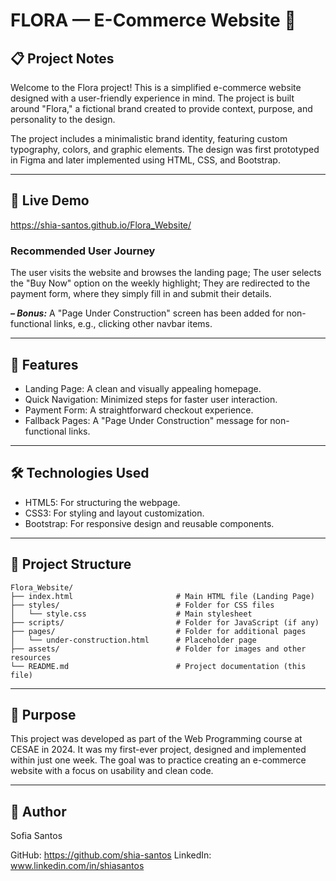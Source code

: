 # FLORA — E-Commerce Website 🌿


## 📋 Project Notes

Welcome to the Flora project! This is a simplified e-commerce website designed with a user-friendly experience in mind. 
The project is built around "Flora," a fictional brand created to provide context, purpose, and personality to the design.

The project includes a minimalistic brand identity, featuring custom typography, colors, and graphic elements. The design was first prototyped in Figma and later implemented using HTML, CSS, and Bootstrap.

---

## 🚀 Live Demo

https://shia-santos.github.io/Flora_Website/

### Recommended User Journey

The user visits the website and browses the landing page;
The user selects the "Buy Now" option on the weekly highlight;
They are redirected to the payment form, where they simply fill in and submit their details.

***– Bonus:*** A "Page Under Construction" screen has been added for non-functional links, e.g., clicking other navbar items.

---

## 📌 Features

- Landing Page: A clean and visually appealing homepage.
- Quick Navigation: Minimized steps for faster user interaction.
- Payment Form: A straightforward checkout experience.
- Fallback Pages: A "Page Under Construction" message for non-functional links.

---

## 🛠️ Technologies Used

- HTML5: For structuring the webpage.
- CSS3: For styling and layout customization.
- Bootstrap: For responsive design and reusable components.

---

## 📂 Project Structure

```plaintext
Flora_Website/
├── index.html                       # Main HTML file (Landing Page)
├── styles/                          # Folder for CSS files
│   └── style.css                    # Main stylesheet
├── scripts/                         # Folder for JavaScript (if any)
├── pages/                           # Folder for additional pages
│   └── under-construction.html      # Placeholder page
├── assets/                          # Folder for images and other resources
└── README.md                        # Project documentation (this file)
```
---

## 🎯 Purpose

This project was developed as part of the Web Programming course at CESAE in 2024. 
It was my first-ever project, designed and implemented within just one week. 
The goal was to practice creating an e-commerce website with a focus on usability and clean code.

---

## 👤 Author

Sofia Santos

GitHub: https://github.com/shia-santos
LinkedIn: www.linkedin.com/in/shiasantos

